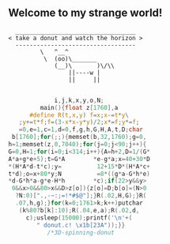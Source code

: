 ## Welcome to my strange world!

```
  __________________________________
< take a donut and watch the horizon >
  ----------------------------------
         \   ^__^ 
          \  (oo)\_______
             (__)\       )\/\\
                 ||----w |
                 ||     ||
    
```



```c
             i,j,k,x,y,o,N;
         main(){float z[1760],a
      #define R(t,x,y) f=x;x-=t*y\
   ;y+=t*f;f=(3-x*x-y*y)/2;x*=f;y*=f;
   =0,e=1,c=1,d=0,f,g,h,G,H,A,t,D;char
 b[1760];for(;;){memset(b,32,1760);g=0,
h=1;memset(z,0,7040);for(j=0;j<90;j++){
G=0,H=1;for(i=0;i<314;i++){A=h+2,D=1/(G*
A*a+g*e+5);t=G*A        *e-g*a;x=40+30*D
*(H*A*d-t*c);y=          12+15*D*(H*A*c+
t*d);o=x+80*y;N          =8*((g*a-G*h*e)
*d-G*h*a-g*e-H*h        *c);if(22>y&&y>
 0&&x>0&&80>x&&D>z[o]){z[o]=D;b[o]=(N>0
  ?N:0)[".,-~:;=!*#$@"];}R(.02,H,G);}R(
  .07,h,g);}for(k=0;1761>k;k++)putchar
   (k%80?b[k]:10);R(.04,e,a);R(.02,d,
     c);usleep(15000);printf('\n'+(
        " donut.c! \x1b[23A"));}}
           /*3D-spinning-donut
```

<!--
**000BurningCat000/000BurningCat000** is a ✨ _special_ ✨ repository because its `README.md` (this file) appears on your GitHub profile.

Here are some ideas to get you started:

- 🔭 I’m currently working on ...
- 🌱 I’m currently learning ...
- 👯 I’m looking to collaborate on ...
- 🤔 I’m looking for help with ...
- 💬 Ask me about ...
- 📫 How to reach me: ...
- 😄 Pronouns: ...
- ⚡ Fun fact: ...
-->
